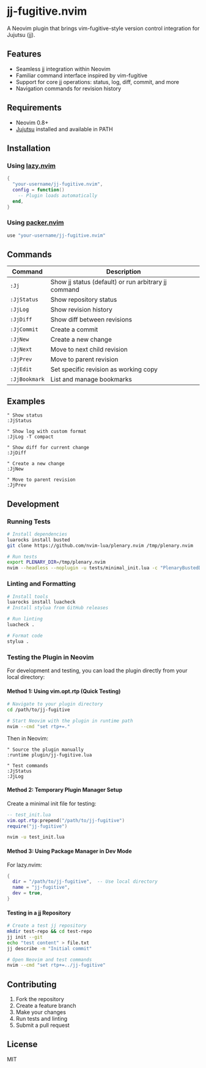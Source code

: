 # jj-fugitive.nvim

A Neovim plugin that brings vim-fugitive-style version control integration for Jujutsu (jj).

## Features

- Seamless jj integration within Neovim
- Familiar command interface inspired by vim-fugitive
- Support for core jj operations: status, log, diff, commit, and more
- Navigation commands for revision history

## Requirements

- Neovim 0.8+
- [Jujutsu](https://github.com/martinvonz/jj) installed and available in PATH

## Installation

### Using [lazy.nvim](https://github.com/folke/lazy.nvim)

```lua
{
  "your-username/jj-fugitive.nvim",
  config = function()
    -- Plugin loads automatically
  end,
}
```

### Using [packer.nvim](https://github.com/wbthomason/packer.nvim)

```lua
use "your-username/jj-fugitive.nvim"
```

## Commands

| Command | Description |
|---------|-------------|
| `:Jj` | Show jj status (default) or run arbitrary jj command |
| `:JjStatus` | Show repository status |
| `:JjLog` | Show revision history |
| `:JjDiff` | Show diff between revisions |
| `:JjCommit` | Create a commit |
| `:JjNew` | Create a new change |
| `:JjNext` | Move to next child revision |
| `:JjPrev` | Move to parent revision |
| `:JjEdit` | Set specific revision as working copy |
| `:JjBookmark` | List and manage bookmarks |

## Examples

```vim
" Show status
:JjStatus

" Show log with custom format
:JjLog -T compact

" Show diff for current change
:JjDiff

" Create a new change
:JjNew

" Move to parent revision
:JjPrev
```

## Development

### Running Tests

```bash
# Install dependencies
luarocks install busted
git clone https://github.com/nvim-lua/plenary.nvim /tmp/plenary.nvim

# Run tests
export PLENARY_DIR=/tmp/plenary.nvim
nvim --headless --noplugin -u tests/minimal_init.lua -c "PlenaryBustedDirectory tests/ {minimal_init = 'tests/minimal_init.lua'}"
```

### Linting and Formatting

```bash
# Install tools
luarocks install luacheck
# Install stylua from GitHub releases

# Run linting
luacheck .

# Format code
stylua .
```

### Testing the Plugin in Neovim

For development and testing, you can load the plugin directly from your local directory:

#### Method 1: Using vim.opt.rtp (Quick Testing)

```bash
# Navigate to your plugin directory
cd /path/to/jj-fugitive

# Start Neovim with the plugin in runtime path
nvim --cmd "set rtp+=."
```

Then in Neovim:
```vim
" Source the plugin manually
:runtime plugin/jj-fugitive.lua

" Test commands
:JjStatus
:JjLog
```

#### Method 2: Temporary Plugin Manager Setup

Create a minimal init file for testing:

```lua
-- test_init.lua
vim.opt.rtp:prepend("/path/to/jj-fugitive")
require("jj-fugitive")
```

```bash
nvim -u test_init.lua
```

#### Method 3: Using Package Manager in Dev Mode

For lazy.nvim:
```lua
{
  dir = "/path/to/jj-fugitive",  -- Use local directory
  name = "jj-fugitive",
  dev = true,
}
```

#### Testing in a jj Repository

```bash
# Create a test jj repository
mkdir test-repo && cd test-repo
jj init --git
echo "test content" > file.txt
jj describe -m "Initial commit"

# Open Neovim and test commands
nvim --cmd "set rtp+=../jj-fugitive"
```

## Contributing

1. Fork the repository
2. Create a feature branch
3. Make your changes
4. Run tests and linting
5. Submit a pull request

## License

MIT